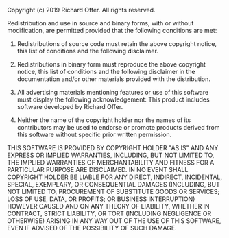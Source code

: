 Copyright (c) 2019 Richard Offer. All rights reserved.

Redistribution and use in source and binary forms, with or without
modification, are permitted provided that the following conditions
are met:

1. Redistributions of source code must retain the above copyright
notice, this list of conditions and the following disclaimer.

2. Redistributions in binary form must reproduce the above copyright
notice, this list of conditions and the following disclaimer in the
documentation and/or other materials provided with the distribution.

3. All advertising materials mentioning features or use of this
software must display the following acknowledgement:
This product includes software developed by Richard Offer.

4. Neither the name of the copyright holder nor the names of its
contributors may be used to endorse or promote products derived
from this software without specific prior written permission.

THIS SOFTWARE IS PROVIDED BY COPYRIGHT HOLDER "AS IS" AND ANY EXPRESS
OR IMPLIED WARRANTIES, INCLUDING, BUT NOT LIMITED TO, THE IMPLIED
WARRANTIES OF MERCHANTABILITY AND FITNESS FOR A PARTICULAR PURPOSE
ARE DISCLAIMED. IN NO EVENT SHALL COPYRIGHT HOLDER BE LIABLE FOR
ANY DIRECT, INDIRECT, INCIDENTAL, SPECIAL, EXEMPLARY, OR CONSEQUENTIAL
DAMAGES (INCLUDING, BUT NOT LIMITED TO, PROCUREMENT OF SUBSTITUTE
GOODS OR SERVICES; LOSS OF USE, DATA, OR PROFITS; OR BUSINESS
INTERRUPTION) HOWEVER CAUSED AND ON ANY THEORY OF LIABILITY, WHETHER
IN CONTRACT, STRICT LIABILITY, OR TORT (INCLUDING NEGLIGENCE OR
OTHERWISE) ARISING IN ANY WAY OUT OF THE USE OF THIS SOFTWARE, EVEN
IF ADVISED OF THE POSSIBILITY OF SUCH DAMAGE.


